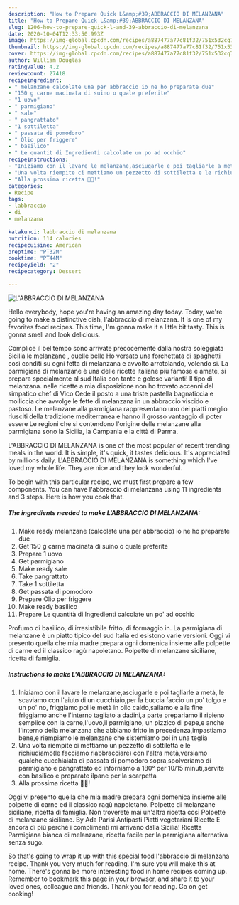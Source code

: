 ```yaml
---
description: "How to Prepare Quick L&amp;#39;ABBRACCIO DI MELANZANA"
title: "How to Prepare Quick L&amp;#39;ABBRACCIO DI MELANZANA"
slug: 1206-how-to-prepare-quick-l-and-39-abbraccio-di-melanzana
date: 2020-10-04T12:33:50.993Z
image: https://img-global.cpcdn.com/recipes/a887477a77c81f32/751x532cq70/labbraccio-di-melanzana-recipe-main-photo.jpg
thumbnail: https://img-global.cpcdn.com/recipes/a887477a77c81f32/751x532cq70/labbraccio-di-melanzana-recipe-main-photo.jpg
cover: https://img-global.cpcdn.com/recipes/a887477a77c81f32/751x532cq70/labbraccio-di-melanzana-recipe-main-photo.jpg
author: William Douglas
ratingvalue: 4.2
reviewcount: 27418
recipeingredient:
- " melanzane calcolate una per abbraccio io ne ho preparate due"
- "150 g carne macinata di suino o quale preferite"
- "1 uovo"
- " parmigiano"
- " sale"
- " pangrattato"
- "1 sottiletta"
- " passata di pomodoro"
- " Olio per friggere"
- " basilico"
- " Le quantit di Ingredienti calcolate un po ad occhio"
recipeinstructions:
- "Iniziamo con il lavare le melanzane,asciugarle e poi tagliarle a metà, le scaviamo con l&#39;aiuto di un cucchiaio,per la buccia faccio un po&#39; tolgo e un po&#39; no, friggiamo poi le metà in olio caldo,saliamo e alla fine friggiamo anche l&#39;interno tagliato a dadini,a parte prepariamo il ripieno semplice con la carne,l&#39;uovo,il parmigiano, un pizzico di pepe,e anche l&#39;interno della melanzana che abbiamo fritto in precedenza,impastiamo bene,e riempiamo le melanzane che sistemiamo poi in una teglia"
- "Una volta riempite ci mettiamo un pezzetto di sottiletta e le richiudiamo(le facciamo riabbracciare) con l&#39;altra metà,versiamo qualche cucchiaiata di passata di pomodoro sopra,spolveriamo di parmigiano e pangrattato ed inforniamo a 180° per 10/15 minuti,servite con basilico e preparate ilpane per la scarpetta"
- "Alla prossima ricetta 👩‍🍳!"
categories:
- Recipe
tags:
- labbraccio
- di
- melanzana

katakunci: labbraccio di melanzana 
nutrition: 114 calories
recipecuisine: American
preptime: "PT32M"
cooktime: "PT44M"
recipeyield: "2"
recipecategory: Dessert

---
```



![L&#39;ABBRACCIO DI MELANZANA](https://img-global.cpcdn.com/recipes/a887477a77c81f32/751x532cq70/labbraccio-di-melanzana-recipe-main-photo.jpg)

Hello everybody, hope you're having an amazing day today. Today, we're going to make a distinctive dish, l&#39;abbraccio di melanzana. It is one of my favorites food recipes. This time, I'm gonna make it a little bit tasty. This is gonna smell and look delicious.

Complice il bel tempo sono arrivate precocemente dalla nostra soleggiata Sicilia le melanzane , quelle belle Ho versato una forchettata di spaghetti così conditi su ogni fetta di melanzana e avvolto arrotolando, volendo si. La parmigiana di melanzane è una delle ricette italiane più famose e amate, si prepara specialmente al sud Italia con tante e golose varianti! Il tipo di melanzana. nelle ricette a mia disposizione non ho trovato accenni del simpatico chef di Vico Cede il posto a una triste pastella bagnaticcia e molliccia che avvolge le fette di melanzana in un abbraccio viscido e pastoso. Le melanzane alla parmigiana rappresentano uno dei piatti meglio riusciti della tradizione mediterranea e hanno il grosso vantaggio di poter essere Le regioni che si contendono l&#39;origine delle melanzane alla parmigiana sono la Sicilia, la Campania e la città di Parma.

L&#39;ABBRACCIO DI MELANZANA is one of the most popular of recent trending meals in the world. It is simple, it's quick, it tastes delicious. It's appreciated by millions daily. L&#39;ABBRACCIO DI MELANZANA is something which I've loved my whole life. They are nice and they look wonderful.


To begin with this particular recipe, we must first prepare a few components. You can have l&#39;abbraccio di melanzana using 11 ingredients and 3 steps. Here is how you cook that.

<!--inarticleads1-->

##### The ingredients needed to make L&#39;ABBRACCIO DI MELANZANA:

1. Make ready  melanzane (calcolate una per abbraccio) io ne ho preparate due
1. Get 150 g carne macinata di suino o quale preferite
1. Prepare 1 uovo
1. Get  parmigiano
1. Make ready  sale
1. Take  pangrattato
1. Take 1 sottiletta
1. Get  passata di pomodoro
1. Prepare  Olio per friggere
1. Make ready  basilico
1. Prepare  Le quantità di Ingredienti calcolate un po&#39; ad occhio


Profumo di basilico, di irresistibile fritto, di formaggio in. La parmigiana di melanzane è un piatto tipico del sud Italia ed esistono varie versioni. Oggi vi presento quella che mia madre prepara ogni domenica insieme alle polpette di carne ed il classico ragù napoletano. Polpette di melanzane siciliane, ricetta di famiglia. 

<!--inarticleads2-->

##### Instructions to make L&#39;ABBRACCIO DI MELANZANA:

1. Iniziamo con il lavare le melanzane,asciugarle e poi tagliarle a metà, le scaviamo con l&#39;aiuto di un cucchiaio,per la buccia faccio un po&#39; tolgo e un po&#39; no, friggiamo poi le metà in olio caldo,saliamo e alla fine friggiamo anche l&#39;interno tagliato a dadini,a parte prepariamo il ripieno semplice con la carne,l&#39;uovo,il parmigiano, un pizzico di pepe,e anche l&#39;interno della melanzana che abbiamo fritto in precedenza,impastiamo bene,e riempiamo le melanzane che sistemiamo poi in una teglia
1. Una volta riempite ci mettiamo un pezzetto di sottiletta e le richiudiamo(le facciamo riabbracciare) con l&#39;altra metà,versiamo qualche cucchiaiata di passata di pomodoro sopra,spolveriamo di parmigiano e pangrattato ed inforniamo a 180° per 10/15 minuti,servite con basilico e preparate ilpane per la scarpetta
1. Alla prossima ricetta 👩‍🍳!


Oggi vi presento quella che mia madre prepara ogni domenica insieme alle polpette di carne ed il classico ragù napoletano. Polpette di melanzane siciliane, ricetta di famiglia. Non troverete mai un&#39;altra ricetta così Polpette di melanzane siciliane. By Ada Parisi Antipasti Piatti vegetariani Ricette E ancora di più perché i complimenti mi arrivano dalla Sicilia! Ricetta Parmigiana bianca di melanzane, ricetta facile per la parmigiana alternativa senza sugo. 

So that's going to wrap it up with this special food l&#39;abbraccio di melanzana recipe. Thank you very much for reading. I'm sure you will make this at home. There's gonna be more interesting food in home recipes coming up. Remember to bookmark this page in your browser, and share it to your loved ones, colleague and friends. Thank you for reading. Go on get cooking!
